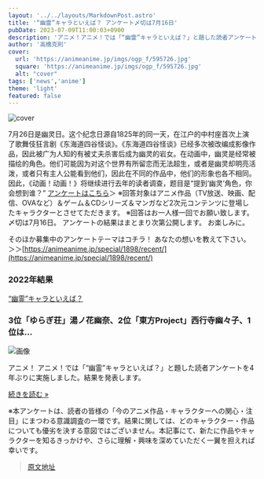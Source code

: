 ```yaml
---
layout: '../../layouts/MarkdownPost.astro'
title: '“幽霊”キャラといえば？ アンケート〆切は7月16日'
pubDate: 2023-07-09T11:00:03+0900
description: 'アニメ！アニメ！では「“幽霊”キャラといえば？」と題した読者アンケートを昨年に引き続き実施します。アンケート〆切は7月16日。'
author: '高橋克則'
cover:
  url: 'https://animeanime.jp/imgs/ogp_f/595726.jpg'
  square: 'https://animeanime.jp/imgs/ogp_f/595726.jpg'
  alt: "cover"
tags: ['news','anime']
theme: 'light'
featured: false
---
```


![cover](https://animeanime.jp/imgs/ogp_f/595726.jpg)

7月26日是幽灵日。这个纪念日源自1825年的同一天，在江户的中村座首次上演了歌舞伎狂言剧《东海道四谷怪谈》。《东海道四谷怪谈》已经多次被改编成影像作品，因此被广为人知的有被丈夫杀害后成为幽灵的岩女。在动画中，幽灵是经常被描绘的角色。他们可能因为对这个世界有所留恋而无法超生，或者是幽灵却明亮活泼，或者只有主人公能看到他们，因此在不同的作品中，他们的形象也各不相同。因此，《动画！动画！》将继续进行去年的读者调查，题目是“提到‘幽灵’角色，你会想到谁？”
[アンケートはこちら](https://questant.jp/q/LIU29RK8)＞
※回答対象はアニメ作品（TV放送、映画、配信、OVAなど）＆ゲーム＆CDシリーズ＆マンガなど2次元コンテンツに登場したキャラクターとさせてただきます。
※回答はお一人様一回でお願い致します。
〆切は7月16日。 アンケートの結果はまとまり次第公開します。 お楽しみに。

そのほか募集中のアンケートテーマはコチラ！ あなたの想いを教えて下さい。
＞＞[https://animeanime.jp/special/1898/recent/](https://animeanime.jp/special/1898/recent/)

### 2022年結果

[“幽霊”キャラといえば？](https://animeanime.jp/article/2022/07/26/71029.html)
### 3位「ゆらぎ荘」湯ノ花幽奈、2位「東方Project」西行寺幽々子、1位は…

![画像](https://animeanime.jp/imgs/card_l/509626.jpg)

アニメ！ アニメ！では「“幽霊”キャラといえば？」と題した読者アンケートを4年ぶりに実施しました。結果を発表します。

[続きを読む »](https://animeanime.jp/article/2022/07/26/71029.html)

※本アンケートは、読者の皆様の「今のアニメ作品・キャラクターへの関心・注目」にまつわる意識調査の一環です。結果に関しては、どのキャラクター・作品についても優劣を決する意図ではございません。本記事にて、新たに作品やキャラクターを知るきっかけや、さらに理解・興味を深めていただく一翼を担えれば幸いです。

>[原文地址](https://animeanime.jp/article/2023/07/09/78467.html)  